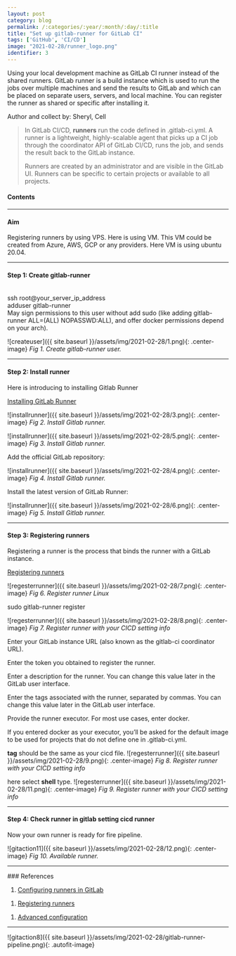 ```yaml
---
layout: post
category: blog
permalink: /:categories/:year/:month/:day/:title
title: "Set up gitlab-runner for GitLab CI"
tags: ['GitHub', 'CI/CD']
image: "2021-02-28/runner_logo.png"
identifier: 3
---
```

Using your local development machine as GitLab CI runner instead of the shared runners. GitLab runner is a build instance which is used to run the jobs over multiple machines and send the results to GitLab and which can be placed on separate users, servers, and local machine. You can register the runner as shared or specific after installing it. 

Author and collect by: Sheryl, Cell

<!--more-->

<blockquote class="tip">
 In GitLab CI/CD, <strong>runners</strong> run the code defined in .gitlab-ci.yml. A runner is a lightweight, highly-scalable agent that picks up a CI job through the coordinator API of GitLab CI/CD, runs the job, and sends the result back to the GitLab instance.

Runners are created by an administrator and are visible in the GitLab UI. Runners can be specific to certain projects or available to all projects.

</blockquote>

<div class="list-of-contents">
  <h4>Contents</h4>
  <ul></ul>
</div>


<hr class="with-margin">
<h4 class="header" id="quantization">Aim</h4>
Registering runners by using VPS. Here is using VM. This VM could be created from Azure, AWS, GCP or any providers. Here VM is using ubuntu 20.04.

<hr class="with-margin">
<h4 class="header" id="quantization">Step 1: Create gitlab-runner</h4>

<br>
ssh root@your_server_ip_address
<br>
adduser gitlab-runner
<br>
May sign permissions to this user without add sudo (like adding gitlab-runner ALL=(ALL) NOPASSWD:ALL), and offer docker permissions depend on your arch).
<br>

![createuser]({{ site.baseurl }}/assets/img/2021-02-28/1.png){: .center-image}
<em class="figure">Fig 1. Create gitlab-runner user.</em>
<br>

<hr class="with-margin">
<h4 class="header" id="quantization">Step 2: Install runner </h4>

Here is introducing to installing Gitlab Runner

[Installing GitLab Runner](https://docs.gitlab.com/runner/install/linux-repository.html)

![installrunner]({{ site.baseurl }}/assets/img/2021-02-28/3.png){: .center-image}
<em class="figure">Fig 2. Install Gitlab runner.</em>
<br>

![installrunner]({{ site.baseurl }}/assets/img/2021-02-28/5.png){: .center-image}
<em class="figure">Fig 3. Install Gitlab runner.</em>
<br>

Add the official GitLab repository:

![installrunner]({{ site.baseurl }}/assets/img/2021-02-28/4.png){: .center-image}
<em class="figure">Fig 4. Install Gitlab runner.</em>
<br>

Install the latest version of GitLab Runner:

![installrunner]({{ site.baseurl }}/assets/img/2021-02-28/6.png){: .center-image}
<em class="figure">Fig 5. Install Gitlab runner.</em>
<br>


<hr class="with-margin">
<h4 class="header" id="quantization">Step 3: Registering runners</h4>

Registering a runner is the process that binds the runner with a GitLab instance.

[Registering runners](https://docs.gitlab.com/runner/register/)

![regesterrunner]({{ site.baseurl }}/assets/img/2021-02-28/7.png){: .center-image}
<em class="figure">Fig 6. Register runner Linux</em>
<br>

sudo gitlab-runner register

![regesterrunner]({{ site.baseurl }}/assets/img/2021-02-28/8.png){: .center-image}
<em class="figure">Fig 7. Register runner with your CICD setting info</em>
<br>

Enter your GitLab instance URL (also known as the gitlab-ci coordinator URL).

Enter the token you obtained to register the runner.

Enter a description for the runner. You can change this value later in the GitLab user interface.

Enter the tags associated with the runner, separated by commas. You can change this value later in the GitLab user interface.

Provide the runner executor. For most use cases, enter docker.

If you entered docker as your executor, you’ll be asked for the default image to be used for projects that do not define one in .gitlab-ci.yml.

<strong>tag</strong> should be the same as your cicd file.
![regesterrunner]({{ site.baseurl }}/assets/img/2021-02-28/9.png){: .center-image}
<em class="figure">Fig 8. Register runner with your CICD setting info</em>
<br>


here select <strong>shell</strong> type.
![regesterrunner]({{ site.baseurl }}/assets/img/2021-02-28/11.png){: .center-image}
<em class="figure">Fig 9. Register runner with your CICD setting info</em>
<br>



<hr class="with-margin">
<h4 class="header" id="quantization">Step 4: Check runner in gitlab setting cicd runner</h4>
Now your own runner is ready for fire pipeline.

![gitaction11]({{ site.baseurl }}/assets/img/2021-02-28/12.png){: .center-image}
<em class="figure">Fig 10. Available runner.</em>
<br>



<hr class="with-margin">
### References

<ol>
  <li><a href="https://docs.gitlab.com/ee/ci/runners/">Configuring runners in GitLab</a></li>
</ol>

<ol>
  <li><a href="https://docs.gitlab.com/runner/register/">Registering runners</a></li>
</ol>

<ol>
  <li><a href="https://docs.gitlab.com/runner/configuration/advanced-configuration.html">Advanced configuration</a></li>
</ol>

<hr class="with-margin">

![gitaction8]({{ site.baseurl }}/assets/img/2021-02-28/gitlab-runner-pipeline.png){: .autofit-image}
<br>